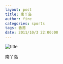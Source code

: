 ```yaml
---
layout: post
title: 南丫岛
author: fire
categories: sports 
tags: 香港
date: 2011/10/3 22:00:00
---
```


![title](https://image.sideproject.cn/titlex/titlex_061.jpg)

南丫岛
